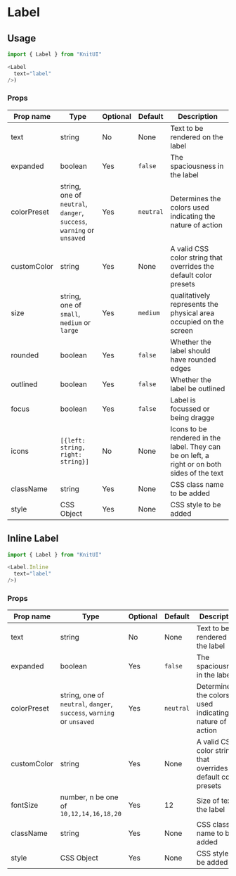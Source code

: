 # Label

## Usage

```javascript
import { Label } from "KnitUI"

<Label
  text="label"
/>)
```

### Props

| Prop name   | Type       | Optional | Default   |  Description                      |
|-------------|------------|----------|-----------|-----------------------------------|
| text       | string     |  No      | None | Text to be rendered on the label |
| expanded  | boolean | Yes | `false` | The spaciousness in the label |
| colorPreset  | string, one of `neutral`, `danger`, `success`, `warning` or `unsaved` | Yes | `neutral` | Determines the colors used indicating the nature of action |
| customColor  | string    | Yes |  None   | A valid CSS color string that overrides the default color presets |
| size       | string, one of `small`, `medium` or `large` | Yes | `medium` | qualitatively represents the physical area occupied on the screen |
| rounded  | boolean | Yes | `false` | Whether the label should have rounded edges |
| outlined  | boolean | Yes | `false` |  Whether the label be outlined |
| focus  | boolean | Yes | `false ` | Label is focussed or being dragge |
| icons    | `[{left: string, right: string}]`  | No | None    |  Icons to be rendered in the label. They can be on left, a right or on both sides of the text |
| className | string | Yes | None | CSS class name to be added |
| style | CSS Object | Yes | None | CSS style to be added |


## Inline Label

```javascript
import { Label } from "KnitUI"

<Label.Inline
  text="label"
/>)
```

### Props

| Prop name   | Type       | Optional | Default   |  Description                      |
|-------------|------------|----------|-----------|-----------------------------------|
| text       | string     |  No      | None |Text to be rendered on the label |
| expanded  | boolean | Yes | `false` | The spaciousness in the label |
| colorPreset  | string, one of `neutral`, `danger`, `success`, `warning` or `unsaved` | Yes | `neutral` | Determines the colors used indicating the nature of action |
| customColor  | string    | Yes |  None   | A valid CSS color string that overrides the default color presets |
| fontSize  | number, n be one of `10,12,14,16,18,20`  | Yes | 12 | Size of text in the label |
| className | string | Yes | None | CSS class name to be added |
| style | CSS Object | Yes | None | CSS style to be added |